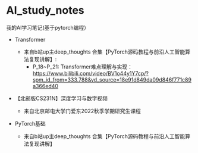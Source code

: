# AI_study_notes
我的AI学习笔记(基于pytorch编程）

* Transformer
  * 来自b站up主deep_thoughts 合集【PyTorch源码教程与前沿人工智能算法复现讲解】:
    * P_18~P_21: Transformer难点理解与实现：https://www.bilibili.com/video/BV1o44y1Y7cp/?spm_id_from=333.788&vd_source=18e91d849da09d846f771c89a366ed40

* 【北邮版CS231N】深度学习与数字视频
  * 来自北京邮电大学门爱东2022秋季学期研究生课程 

* PyTorch基础
  * 来自b站up主deep_thoughts 合集【PyTorch源码教程与前沿人工智能算法复现讲解】